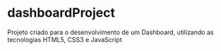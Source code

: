 # dashboardProject
Projeto criado para o desenvolvimento de um Dashboard, utilizando as tecnologias HTML5, CSS3 e JavaScript

